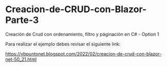 # Creacion-de-CRUD-con-Blazor-Parte-3
Creación de Crud con ordenamiento, filtro y páginación en C# - Option 1

Para realizar el ejemplo debes revisar el siguiente link:

https://vbpuntonet.blogspot.com/2022/02/creacion-de-crud-con-blazor-net-50_21.html
